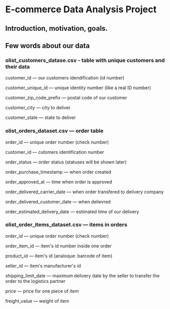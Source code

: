 # E-commerce Data Analysis Project

## Introduction, motivation, goals.


## Few words about our data

<h3> olist_customers_datase.csv - table with unique customers and their data </h3>

customer_id — our customers idendification (id number)

customer_unique_id —  unique identity number (like a real ID number)

customer_zip_code_prefix —  postal code of our customer

customer_city —  city to deliver

customer_state —  state to deliver


<h3> olist_orders_dataset.csv —  order table </h3>

order_id —  unique order number (check number)

customer_id —  cutomers identification number

order_status —  order status (statuses will be shown later)

order_purchase_timestamp —  when order created

order_approved_at —  time when order is approved

order_delivered_carrier_date —  when order transfered to delivery company

order_delivered_customer_date —  when delievred

order_estimated_delivery_date —  estimated time of our delivery


<h3> olist_order_items_dataset.csv —  items in orders </h3>

order_id —  unique order number (check number)

order_item_id —  item's id number inside one order

product_id —  item's id (analoque: barcode of item)

seller_id — item's manufacturer's id

shipping_limit_date —  maximum delivery date by the seller to transfer the order to the logistics partner

price —  price for one piece of item

freight_value —  weight of item


